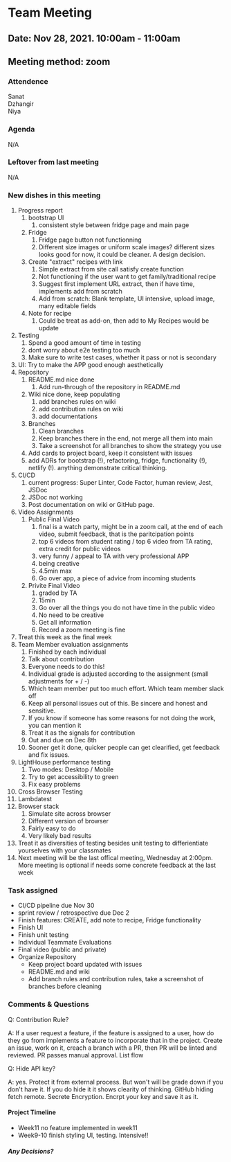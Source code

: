 # Team Meeting
## Date: Nov 28, 2021. 10:00am - 11:00am
## Meeting method: zoom

### Attendence
Sanat <br>
Dzhangir <br>
Niya <br>

### Agenda
N/A

### Leftover from last meeting
N/A

### New dishes in this meeting
1. Progress report
   1. bootstrap UI
      1. consistent style between fridge page and main page
   2. Fridge
      1. Fridge page button not functionning
      2. Different size images or uniform scale images? different sizes looks good for now, it could be cleaner. A design decision.
   3. Create "extract" recipes with link
      1. Simple extract from site call satisfy create function
      2. Not functioning if the user want to get family/traditional recipe
      3. Suggest first implement URL extract, then if have time, implements add from scratch
      4. Add from scratch: Blank template, UI intensive, upload image, many editable fields
   4. Note for recipe
      1. Could be treat as add-on, then add to My Recipes would be update
2. Testing
   1. Spend a good amount of time in testing
   2. dont worry about e2e testing too much
   3. Make sure to write test cases, whether it pass or not is secondary
3. UI: Try to make the APP good enough aesthetically
4. Repository
   1. README.md nice done
      1. Add run-through of the repository in README.md
   2. Wiki nice done, keep populating
      1. add branches rules on wiki
      2. add contribution rules on wiki
      3. add documentations
   3. Branches
      1. Clean branches
      2. Keep branches there in the end, not merge all them into main
      3. Take a screenshot for all branches to show the strategy you use
   4. Add cards to project board, keep it consistent with issues
   5. add ADRs for bootstrap (!), refactoring, fridge, functionality (!), netlify (!). anything demonstrate critical thinking.
5. CI/CD
   1. current progress: Super Linter, Code Factor, human review, Jest, JSDoc
   2. JSDoc not working
   3. Post documentation on wiki or GitHub page.
6. Video Assignments
   1. Public Final Video
      1. final is a watch party, might be in a zoom call, at the end of each video, submit feedback, that is the paritcipation points
      2. top 6 videos from student rating / top 6 video from TA rating, extra credit for public videos
      3. very funny / appeal to TA with very professional APP
      4. being creative
      5. 4.5min max
      6. Go over app, a piece of advice from incoming students
   2. Privite Final Video
      1. graded by TA
      2. 15min
      3. Go over all the things you do not have time in the public video
      4. No need to be creative
      5. Get all information
      6. Record a zoom meeting is fine
7. Treat this week as the final week
8. Team Member evaluation assignments
   1. Finished by each individual
   2. Talk about contribution
   3. Everyone needs to do this!
   4. Individual grade is adjusted according to the assignment (small adjustments for + / -)
   5. Which team member put too much effort. Which team member slack off
   6. Keep all personal issues out of this. Be sincere and honest and sensitive.
   7. If you know if someone has some reasons for not doing the work, you can mention it
   8. Treat it as the signals for contribution
   9. Out and due on Dec 8th
   10. Sooner get it done, quicker people can get clearified, get feedback and fix issues.
9. LightHouse performance testing
   1. Two modes: Desktop / Mobile
   2. Try to get accessibility to green
   3. Fix easy problems
10. Cross Browser Testing
   1. Lambdatest
   2. Browser stack
      1. Simulate site across browser
      2. Different version of browser
      3. Fairly easy to do
      4. Very likely bad results
   3. Treat it as diversities of testing besides unit testing to differientiate yourselves with your classmates
11. Next meeting will be the last offical meeting, Wednesday at 2:00pm. More meeting is optional if needs some concrete feedback at the last week

### Task assigned
* CI/CD pipeline due Nov 30
* sprint review / retrospective due Dec 2
* Finish features: CREATE, add note to recipe, Fridge functionality
* Finish UI
* Finish unit testing
* Individual Teammate Evaluations
* Final video (public and private)
* Organize Repository
  * Keep project board updated with issues
  * README.md and wiki
  * Add branch rules and contribution rules, take a screenshot of branches before cleaning

### Comments & Questions
Q: Contribution Rule?

A: If a user request a feature, if the feature is assigned to a user, how do they go from implements a feature to incorporate that in the project.
Create an issue, work on it, creach a branch with a PR, then PR will be linted and reviewed. PR passes manual approval. List flow

Q: Hide API key?

A: yes. Protect it from external process. But won't will be grade down if you don't have it. If you do hide it it shows clearity of thinking.
GitHub hiding fetch remote. Secrete Encryption. Encrpt your key and save it as it.


#### Project Timeline
* Week11 no feature implemented in week11
* Week9-10 finish styling UI, testing. Intensive!!

##### Any Decisions?